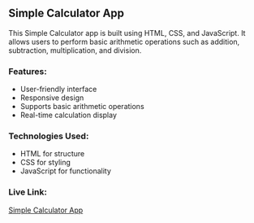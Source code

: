 ## Simple Calculator App

This Simple Calculator app is built using HTML, CSS, and JavaScript. It allows users to perform basic arithmetic operations such as addition, subtraction, multiplication, and division.

### Features:
- User-friendly interface
- Responsive design
- Supports basic arithmetic operations
- Real-time calculation display

### Technologies Used:
- HTML for structure
- CSS for styling
- JavaScript for functionality

### Live Link:
[Simple Calculator App](https://numeric-calculator-application.netlify.app/)

